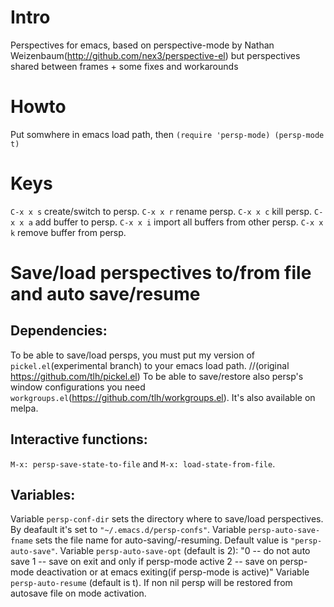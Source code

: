# Intro
Perspectives for emacs, based on perspective-mode by Nathan Weizenbaum(http://github.com/nex3/perspective-el)
but perspectives shared between frames + some fixes and workarounds

# Howto
Put somwhere in emacs load path, then `(require 'persp-mode) (persp-mode t)`

# Keys
`C-x x s` create/switch to persp.
`C-x x r` rename persp.
`C-x x c` kill persp.
`C-x x a` add buffer to persp.
`C-x x i` import all buffers from other persp.
`C-x x k` remove buffer from persp.


# Save/load perspectives to/from file and auto save/resume

## Dependencies:
To be able to save/load persps, you must put my version of `pickel.el`(experimental branch) to your emacs load path. //(original https://github.com/tlh/pickel.el)
To be able to save/restore also persp's window configurations you need `workgroups.el`(https://github.com/tlh/workgroups.el). It's also available on melpa.

## Interactive functions:
`M-x: persp-save-state-to-file` and `M-x: load-state-from-file`.

## Variables:
Variable `persp-conf-dir` sets the directory where to save/load perspectives. By deafault it's set to `"~/.emacs.d/persp-confs"`.
Variable `persp-auto-save-fname` sets the file name for auto-saving/-resuming. Default value is `"persp-auto-save"`.
Variable `persp-auto-save-opt` (default is 2):
    "0 -- do not auto save
     1 -- save on exit and only if persp-mode active
     2 -- save on persp-mode deactivation or at emacs exiting(if persp-mode is active)"
Variable `persp-auto-resume` (default is t). If non nil persp will be restored from autosave file on mode activation.
